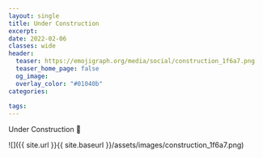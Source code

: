 ```yaml
---
layout: single
title: Under Construction
excerpt: 
date: 2022-02-06
classes: wide
header:
  teaser: https://emojigraph.org/media/social/construction_1f6a7.png
  teaser_home_page: false
  og_image: 
  overlay_color: "#01040b"
categories:
 
tags:  
---
```


Under Construction :construction:


![]({{ site.url }}{{ site.baseurl }}/assets/images/construction_1f6a7.png)

